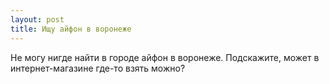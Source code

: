 ```yaml
---
layout: post 
title: Ищу айфон в воронеже 
--- 
```

Не могу нигде найти в городе айфон в воронеже. Подскажите, может в интернет-магазине где-то взять можно?